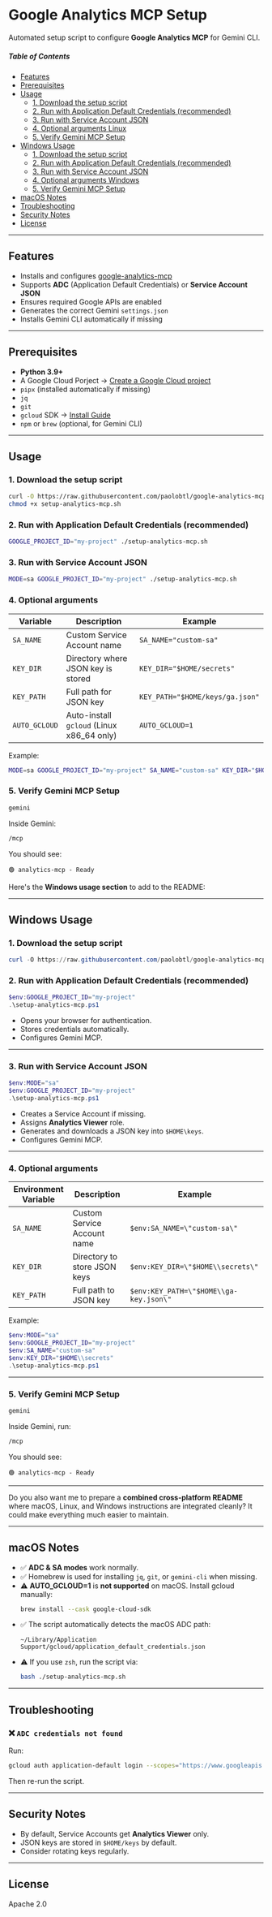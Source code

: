 # Google Analytics MCP Setup

Automated setup script to configure **Google Analytics MCP** for Gemini CLI.

##### Table of Contents
- [Features](#features)
- [Prerequisites](#prerequisites)
- [Usage](#usage)
  - [1. Download the setup script](#1-download-the-setup-script)
  - [2. Run with Application Default Credentials (recommended)](#2-run-with-application-default-credentials-recommended)
  - [3. Run with Service Account JSON](#3-run-with-service-account-json)
  - [4. Optional arguments Linux](#4-optional-arguments-linux)
  - [5. Verify Gemini MCP Setup](#5-verify-gemini-mcp-setup)
- [Windows Usage](#windows-usage)
  - [1. Download the setup script](#1-download-the-setup-script-1)
  - [2. Run with Application Default Credentials (recommended)](#2-run-with-application-default-credentials-recommended-1)
  - [3. Run with Service Account JSON](#3-run-with-service-account-json-1)
  - [4. Optional arguments Windows](#4-optional-arguments-windows)
  - [5. Verify Gemini MCP Setup](#5-verify-gemini-mcp-setup-1)
- [macOS Notes](#macos-notes)
- [Troubleshooting](#troubleshooting)
- [Security Notes](#security-notes)
- [License](#license)


---

## Features

- Installs and configures [google-analytics-mcp](https://github.com/googleanalytics/google-analytics-mcp)
- Supports **ADC** (Application Default Credentials) or **Service Account JSON**
- Ensures required Google APIs are enabled
- Generates the correct Gemini `settings.json`
- Installs Gemini CLI automatically if missing

---

## Prerequisites

- **Python 3.9+**
- A Google Cloud Porject → [Create a Google Cloud project](https://developers.google.com/workspace/guides/create-project)
- `pipx` (installed automatically if missing)
- `jq`
- `git`
- `gcloud` SDK → [Install Guide](https://cloud.google.com/sdk/docs/install)
- `npm` or `brew` (optional, for Gemini CLI)

---

## Usage

### **1. Download the setup script**

```bash
curl -O https://raw.githubusercontent.com/paolobtl/google-analytics-mcp-installer/refs/heads/main/setup-analytics-mcp.sh
chmod +x setup-analytics-mcp.sh
```

### **2. Run with Application Default Credentials (recommended)**

```bash
GOOGLE_PROJECT_ID="my-project" ./setup-analytics-mcp.sh
```

### **3. Run with Service Account JSON**

```bash
MODE=sa GOOGLE_PROJECT_ID="my-project" ./setup-analytics-mcp.sh
```

### **4. Optional arguments**

| Variable      | Description                                | Example |
|--------------|--------------------------------------------|----------------------------|
| `SA_NAME`    | Custom Service Account name                | `SA_NAME="custom-sa"` |
| `KEY_DIR`    | Directory where JSON key is stored         | `KEY_DIR="$HOME/secrets"` |
| `KEY_PATH`   | Full path for JSON key                     | `KEY_PATH="$HOME/keys/ga.json"` |
| `AUTO_GCLOUD`| Auto-install `gcloud` (Linux x86_64 only)  | `AUTO_GCLOUD=1` |

Example:
```bash
MODE=sa GOOGLE_PROJECT_ID="my-project" SA_NAME="custom-sa" KEY_DIR="$HOME/secrets" ./setup-analytics-mcp.sh
```

### **5. Verify Gemini MCP Setup**

```bash
gemini
```
Inside Gemini:
```bash
/mcp
```
You should see:
```
🟢 analytics-mcp - Ready
```
Here's the **Windows usage section** to add to the README:

---

## **Windows Usage**

### **1. Download the setup script**

```powershell
curl -O https://raw.githubusercontent.com/paolobtl/google-analytics-mcp-installer/refs/heads/main/setup-analytics-mcp.ps1
```

### **2. Run with Application Default Credentials (recommended)**

```powershell
$env:GOOGLE_PROJECT_ID="my-project"
.\setup-analytics-mcp.ps1
```

* Opens your browser for authentication.
* Stores credentials automatically.
* Configures Gemini MCP.

---

### **3. Run with Service Account JSON**

```powershell
$env:MODE="sa"
$env:GOOGLE_PROJECT_ID="my-project"
.\setup-analytics-mcp.ps1
```

* Creates a Service Account if missing.
* Assigns **Analytics Viewer** role.
* Generates and downloads a JSON key into `$HOME\keys`.
* Configures Gemini MCP.

---

### **4. Optional arguments**

| Environment Variable | Description                  | Example                                |
| -------------------- | ---------------------------- | -------------------------------------- |
| `SA_NAME`            | Custom Service Account name  | `$env:SA_NAME=\"custom-sa\"`           |
| `KEY_DIR`            | Directory to store JSON keys | `$env:KEY_DIR=\"$HOME\\secrets\"`      |
| `KEY_PATH`           | Full path to JSON key        | `$env:KEY_PATH=\"$HOME\\ga-key.json\"` |

Example:

```powershell
$env:MODE="sa"
$env:GOOGLE_PROJECT_ID="my-project"
$env:SA_NAME="custom-sa"
$env:KEY_DIR="$HOME\\secrets"
.\setup-analytics-mcp.ps1
```

---

### **5. Verify Gemini MCP Setup**

```powershell
gemini
```

Inside Gemini, run:

```bash
/mcp
```

You should see:

```
🟢 analytics-mcp - Ready
```

---

Do you also want me to prepare a **combined cross-platform README** where macOS, Linux, and Windows instructions are integrated cleanly? It could make everything much easier to maintain.

---

## macOS Notes

- ✅ **ADC & SA modes** work normally.
- ✅ Homebrew is used for installing `jq`, `git`, or `gemini-cli` when missing.
- ⚠️ **AUTO_GCLOUD=1** is **not supported** on macOS. Install gcloud manually:
  ```bash
  brew install --cask google-cloud-sdk
  ```
- ✅ The script automatically detects the macOS ADC path:
  ```
  ~/Library/Application Support/gcloud/application_default_credentials.json
  ```
- ⚠️ If you use `zsh`, run the script via:
  ```bash
  bash ./setup-analytics-mcp.sh
  ```

---

## Troubleshooting

### ❌ `ADC credentials not found`
Run:
```bash
gcloud auth application-default login --scopes="https://www.googleapis.com/auth/analytics.readonly,https://www.googleapis.com/auth/cloud-platform"
```
Then re-run the script.

---



## Security Notes

- By default, Service Accounts get **Analytics Viewer** only.
- JSON keys are stored in `$HOME/keys` by default.
- Consider rotating keys regularly.

---

## License

Apache 2.0
